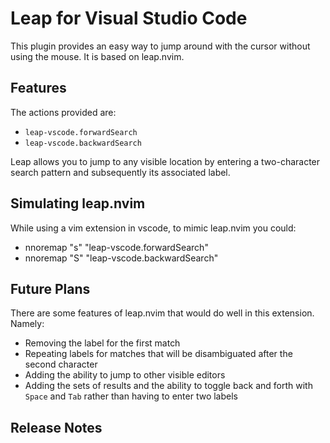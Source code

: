 # Leap for Visual Studio Code

This plugin provides an easy way to jump around with the cursor without using the mouse. It is based on leap.nvim.

## Features

The actions provided are:
* `leap-vscode.forwardSearch`
* `leap-vscode.backwardSearch`

Leap allows you to jump to any visible location by entering a two-character search pattern and subsequently its associated label.

## Simulating leap.nvim

While using a vim extension in vscode, to mimic leap.nvim you could:
* nnoremap "s" "leap-vscode.forwardSearch"
* nnoremap "S" "leap-vscode.backwardSearch"

## Future Plans

There are some features of leap.nvim that would do well in this extension. Namely:
* Removing the label for the first match
* Repeating labels for matches that will be disambiguated after the second character
* Adding the ability to jump to other visible editors
* Adding the sets of results and the ability to toggle back and forth with `Space` and `Tab` rather than having to enter two labels

## Release Notes

